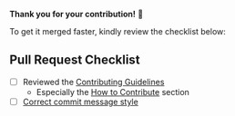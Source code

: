 **Thank you for your contribution!** 👏

To get it merged faster, kindly review the checklist below:

## Pull Request Checklist
- [ ] Reviewed the [Contributing Guidelines](https://github.com/SAP/ui5-webcomponents-react/blob/master/CONTRIBUTING.md)
    + Especially the [How to Contribute](https://github.com/SAP/ui5-webcomponents-react/blob/master/CONTRIBUTING.md#contribute-code) section 
- [ ] [Correct commit message style](https://github.com/SAP/ui5-webcomponents-react/blob/master/packages/docs/Guidelines.md#commit-message-style)

